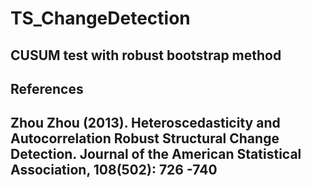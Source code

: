 # TS_ChangeDetection
## CUSUM test with robust bootstrap method
## References
## Zhou Zhou (2013). Heteroscedasticity and Autocorrelation Robust Structural Change Detection. Journal of the American Statistical Association, 108(502): 726 -740
